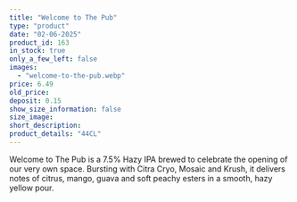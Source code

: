 ```yaml
---
title: "Welcome to The Pub"
type: "product"
date: "02-06-2025"
product_id: 163
in_stock: true
only_a_few_left: false
images:
  - "welcome-to-the-pub.webp"
price: 6.49
old_price:
deposit: 0.15
show_size_information: false
size_image:
short_description:
product_details: "44CL"
---
```


Welcome to The Pub is a 7.5% Hazy IPA brewed to celebrate the opening of our very own space. Bursting with Citra Cryo, Mosaic and Krush, it delivers notes of citrus, mango, guava and soft peachy esters in a smooth, hazy yellow pour.
